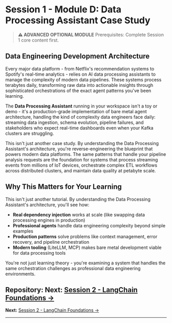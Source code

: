 # Session 1 - Module D: Data Processing Assistant Case Study

> **⚠️ ADVANCED OPTIONAL MODULE**
> Prerequisites: Complete Session 1 core content first.

## Data Engineering Development Architecture

Every major data platform - from Netflix's recommendation systems to Spotify's real-time analytics - relies on AI data processing assistants to manage the complexity of modern data pipelines. These systems process terabytes daily, transforming raw data into actionable insights through sophisticated orchestrations of the exact agent patterns you've been learning.

The **Data Processing Assistant** running in your workspace isn't a toy or demo - it's a production-grade implementation of bare metal agent architecture, handling the kind of complexity data engineers face daily: streaming data ingestion, schema evolution, pipeline failures, and stakeholders who expect real-time dashboards even when your Kafka clusters are struggling.

This isn't just another case study. By understanding the Data Processing Assistant's architecture, you're reverse-engineering the blueprint that powers modern data platforms. The same patterns that handle your pipeline analysis requests are the foundation for systems that process streaming events from millions of IoT devices, orchestrate complex ETL workflows across distributed clusters, and maintain data quality at petabyte scale.

## Why This Matters for Your Learning

This isn't just another tutorial. By understanding the Data Processing Assistant's architecture, you'll see how:

- **Real dependency injection** works at scale (like swapping data processing engines in production)  
- **Professional agents** handle data engineering complexity beyond simple examples  
- **Production patterns** solve problems like context management, error recovery, and pipeline orchestration  
- **Modern tooling** (LiteLLM, MCP) makes bare metal development viable for data processing tools  

You're not just learning theory - you're examining a system that handles the same orchestration challenges as professional data engineering environments.

**Repository**: 
**Next:** [Session 2 - LangChain Foundations →](Session2_LangChain_Foundations.md)
---

**Next:** [Session 2 - LangChain Foundations →](Session2_LangChain_Foundations.md)

---
